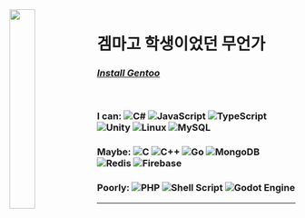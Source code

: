 <img align="left" src="https://github.com/notdevblue/notdevblue/assets/67159445/b94de563-eb61-4aae-b57c-c637140d1b17" width=30% height=30%>

# 겜마고 학생이었던 무언가

### [*Install Gentoo*](https://wiki.gentoo.org/wiki/Handbook:Main_Page)

<br/>

### I can: ![C#](https://img.shields.io/badge/c%23-%23239120.svg?style=Flat-square&logo=c-sharp&logoColor=white) ![JavaScript](https://img.shields.io/badge/javascript-%23323330.svg?style=Flat-square&logo=javascript&logoColor=%23F7DF1E) ![TypeScript](https://img.shields.io/badge/typescript-%23007ACC.svg?style=Flat-square&logo=typescript&logoColor=white) ![Unity](https://img.shields.io/badge/unity-%23000000.svg?style=Flat-square&logo=unity&logoColor=white) ![Linux](https://img.shields.io/badge/Linux-FCC624?style=Flat-square&logo=linux&logoColor=black) ![MySQL](https://img.shields.io/badge/mysql-%2300f.svg?style=Flat-square&logo=mysql&logoColor=white) 

### Maybe: ![C](https://img.shields.io/badge/c-%2300599C.svg?style=Flat-square&logo=c&logoColor=white) ![C++](https://img.shields.io/badge/c++-%2300599C.svg?style=Flat-square&logo=c%2B%2B&logoColor=white) ![Go](https://img.shields.io/badge/go-%2300ADD8.svg?style=Flat-square&logo=go&logoColor=white) ![MongoDB](https://img.shields.io/badge/MongoDB-%234ea94b.svg?style=Flat-square&logo=mongodb&logoColor=white) ![Redis](https://img.shields.io/badge/redis-%23DD0031.svg?style=Flat-square&logo=redis&logoColor=white) ![Firebase](https://img.shields.io/badge/Firebase-039BE5?style=Flat-square&logo=Firebase&logoColor=white)

### Poorly: ![PHP](https://img.shields.io/badge/php-%23777BB4.svg?style=Flat-square&logo=php&logoColor=white) ![Shell Script](https://img.shields.io/badge/shell_script-%23121011.svg?style=Flat-square&logo=gnu-bash&logoColor=white) ![Godot Engine](https://img.shields.io/badge/GODOT-%23FFFFFF.svg?style=Flat-square&logo=godot-engine)

---
